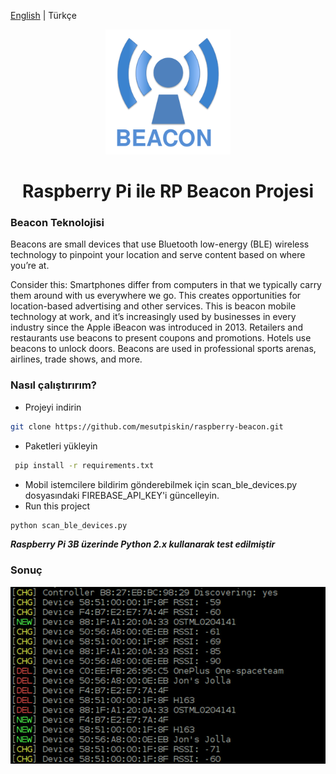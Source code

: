 [English](./README.md) | Türkçe

<div align="center">

<img width="200" src="./static/logo.png"/>

<h1 align="center">Raspberry Pi ile RP Beacon Projesi</h1>

</div>


### Beacon Teknolojisi

Beacons are small devices that use Bluetooth low-energy (BLE) wireless technology to pinpoint your location and serve content based on where you’re at.

Consider this: Smartphones differ from computers in that we typically carry them around with us everywhere we go. This creates opportunities for location-based advertising and other services.  This is beacon mobile technology at work, and it’s increasingly used by businesses in every industry since the Apple iBeacon was introduced in 2013. Retailers and restaurants use beacons to present coupons and promotions. Hotels use beacons to unlock doors. Beacons are used in professional sports arenas, airlines, trade shows, and more.


### Nasıl çalıştırırım?

- Projeyi indirin

```sh
git clone https://github.com/mesutpiskin/raspberry-beacon.git
```
- Paketleri yükleyin
```sh
 pip install -r requirements.txt
 ```

- Mobil istemcilere bildirim gönderebilmek için scan_ble_devices.py dosyasındaki FIREBASE_API_KEY'i güncelleyin.
- Run this project

```sh
python scan_ble_devices.py
```
***Raspberry Pi 3B üzerinde Python 2.x kullanarak test edilmiştir***


### Sonuç

<img  src="./static/result.jpg"/>